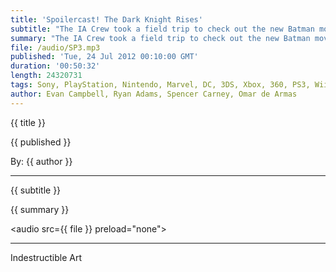 ```yaml
---
title: 'Spoilercast! The Dark Knight Rises'
subtitle: "The IA Crew took a field trip to check out the new Batman movie, The Dark Knight Rises. Listen to them break down the movies and talk about what they liked or didn't like about Christopher Nolan's conclusion to the epic trilogy."
summary: "The IA Crew took a field trip to check out the new Batman movie, The Dark Knight Rises. Listen to them break down the movies and talk about what they liked or didn't like about Christopher Nolan's conclusion to the epic trilogy."
file: /audio/SP3.mp3
published: 'Tue, 24 Jul 2012 00:10:00 GMT'
duration: '00:50:32'
length: 24320731
tags: Sony, PlayStation, Nintendo, Marvel, DC, 3DS, Xbox, 360, PS3, Wii, PSN, XBLA, Video Games, Comics, Games, Indestructible Art, Batman, The Dark Knight Rises, Spoilers, Nolan, Trilogy, Bane
author: Evan Campbell, Ryan Adams, Spencer Carney, Omar de Armas
---
```


<p class='postTitle'>{{ title }}</p>
<p class='postPublished'>{{ published }}</p>
<p class='postAuthor'>By: {{ author }}</p>
<hr>
{{ subtitle }}  
  
{{ summary }}  

<audio src={{ file }} preload="none"></audio>

- - -
Indestructible Art